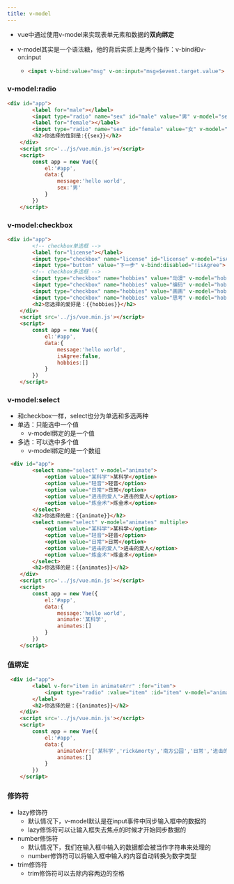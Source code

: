 ```yaml
---
title: v-model
---
```

* vue中通过使用v-model来实现表单元素和数据的**双向绑定**

* v-model其实是一个语法糖，他的背后实质上是两个操作：v-bind和v-on:input

  * ```html
    <input v-bind:value="msg" v-on:input="msg=$event.target.value">
    ```

### v-model:radio

```html
<div id="app">
        <label for="male"></label>
        <input type="radio" name="sex" id="male" value="男" v-model="sex">男
        <label for="female"></label>
        <input type="radio" name="sex" id="female" value="女" v-model="sex">女
        <h2>你选择的性别是:{{sex}}</h2>
    </div>
    <script src='../js/vue.min.js'></script>
    <script>
        const app = new Vue({
            el:'#app',
            data:{
                message:'hello world',
                sex:'男'
            }
        })
    </script>
```

### v-model:checkbox

```html
<div id="app">
        <!-- checkbox单选框 -->
        <label for="license"></label>
        <input type="checkbox" name="license" id="license" v-model="isAgree">
        <input type="button" value="下一步" v-bind:disabled="!isAgree">
        <!-- checkbox多选框 -->
        <input type="checkbox" name="hobbies" value="动漫" v-model="hobbies">动漫
        <input type="checkbox" name="hobbies" value="编码" v-model="hobbies">编码
        <input type="checkbox" name="hobbies" value="画画" v-model="hobbies">画画
        <input type="checkbox" name="hobbies" value="思考" v-model="hobbies">思考    
        <h2>您选择的爱好是：{{hobbies}}</h2>
    </div>
    <script src='../js/vue.min.js'></script>
    <script>
        const app = new Vue({
            el:'#app',
            data:{
                message:'hello world',
                isAgree:false,
                hobbies:[]
            }
        })
    </script>
```

### v-model:select

* 和checkbox一样，select也分为单选和多选两种
* 单选：只能选中一个值
  * v-model绑定的是一个值
* 多选：可以选中多个值
  * v-model绑定的是一个数组

```html
 <div id="app">
        <select name="select" v-model="animate">
            <option value="某科学">某科学</option>
            <option value="轻音">轻音</option>
            <option value="日常">日常</option>
            <option value="进击的爱人">进击的爱人</option>
            <option value="炼金术">炼金术</option>
        </select>
        <h2>你选择的是：{{animate}}</h2>
        <select name="select" v-model="animates" multiple>
            <option value="某科学">某科学</option>
            <option value="轻音">轻音</option>
            <option value="日常">日常</option>
            <option value="进击的爱人">进击的爱人</option>
            <option value="炼金术">炼金术</option>
        </select>
        <h2>你选择的是：{{animates}}</h2>
    </div>
    <script src='../js/vue.min.js'></script>
    <script>
        const app = new Vue({
            el:'#app',
            data:{
                message:'hello world',
                animate:'某科学',
                animates:[]
            }
        })
    </script>
```

### 值绑定

```html
 <div id="app">
        <label v-for="item in animateArr" :for="item">
            <input type="radio" :value="item" :id="item" v-model="animates">{{item}}
        </label>
        <h2>你选择的是：{{animates}}</h2>
    </div>
    <script src='../js/vue.min.js'></script>
    <script>
        const app = new Vue({
            el:'#app',
            data:{
                animateArr:['某科学','rick&morty','南方公园','日常','进击的爱人','轻音少女'],
                animates:[]
            }
        })
    </script>
```

### 修饰符

* lazy修饰符
  * 默认情况下，v-model默认是在input事件中同步输入框中的数据的
  * lazy修饰符可以让输入框失去焦点的时候才开始同步数据的
* number修饰符
  * 默认情况下，我们在输入框中输入的数据都会被当作字符串来处理的
  * number修饰符可以将输入框中输入的内容自动转换为数字类型
* trim修饰符
  * trim修饰符可以去除内容两边的空格